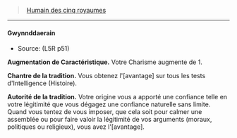 ﻿---
!GenericItem
Name: Gwynnddaerain
Id: l5r_human_hd.md#gwynnddaerain
ParentLink: l5r_human_hd.md#humain-des-cinq-royaumes
ParentName: Humain des cinq royaumes
NameLevel: 4
Source: (L5R p51)
Attributes: {}
---
> [Humain des cinq royaumes](hd_l5r_human.md)

---

#### Gwynnddaerain

- Source: (L5R p51)

**Augmentation de Caractéristique.** Votre Charisme augmente de 1.

**Chantre de la tradition.** Vous obtenez l'[avantage] sur tous les tests d'Intelligence (Histoire).

**Autorité de la tradition.** Votre origine vous a apporté une confiance telle en votre légitimité que vous dégagez une confiance naturelle sans limite. Quand vous tentez de vous imposer, que cela soit pour calmer une assemblée ou pour faire valoir la légitimité de vos arguments (moraux, politiques ou religieux), vous avez l'[avantage].


